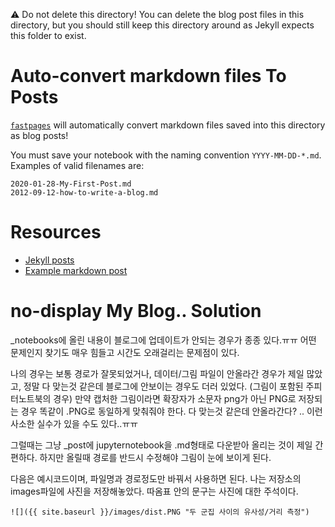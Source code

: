 ⚠️ Do not delete this directory!  You can delete the blog post files in this directory, but you should still keep this directory around as Jekyll expects this folder to exist.

# Auto-convert markdown files To Posts

[`fastpages`](https://github.com/fastai/fastpages) will automatically convert markdown files saved into this directory as blog posts!

You must save your notebook with the naming convention `YYYY-MM-DD-*.md`.  Examples of valid filenames are:

```shell
2020-01-28-My-First-Post.md
2012-09-12-how-to-write-a-blog.md
```

# Resources

- [Jekyll posts](https://jekyllrb.com/docs/posts/)
- [Example markdown post](https://github.com/fastai/fastpages/blob/master/_posts/2020-01-14-test-markdown-post.md)

# no-display My Blog.. Solution

_notebooks에 올린 내용이 블로그에 업데이트가 안되는 경우가 종종 있다.ㅠㅠ
어떤 문제인지 찾기도 매우 힘들고 시간도 오래걸리는 문제점이 있다.

나의 경우는 보통 경로가 잘못되었거나, 데이터/그림 파일이 안올라간 경우가 제일 많았고,
정말 다 맞는것 같은데 블로그에 안보이는 경우도 더러 있었다. (그림이 포함된 주피터노트북의 경우)
만약 캡처한 그림이라면 확장자가 소문자 png가 아닌 PNG로 저장되는 경우 똑같이 .PNG로 동일하게 맞춰줘야 한다.
다 맞는것 같은데 안올라간다? .. 이런 사소한 실수가 있을 수도 있다..ㅠㅠ

그럴때는 그냥 _post에 jupyternotebook을 .md형태로 다운받아 올리는 것이 제일 간편하다.
하지만 올릴때 경로를 반드시 수정해야 그림이 눈에 보이게 된다.

다음은 예시코드이며, 파일명과 경로정도만 바꿔서 사용하면 된다.
나는 저장소의 images파일에 사진을 저장해놓았다. 따옴표 안의 문구는 사진에 대한 주석이다.

`![]({{ site.baseurl }}/images/dist.PNG "두 군집 사이의 유사성/거리 측정")`


